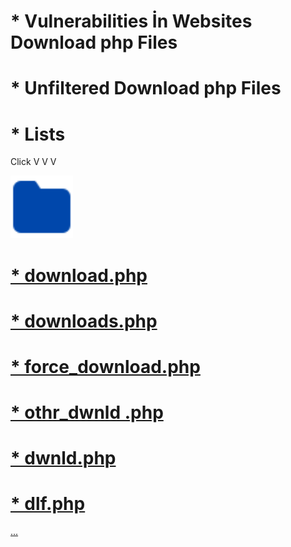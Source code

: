 # * Vulnerabilities İn Websites Download php Files 

# * Unfiltered Download php Files

# * Lists

Click
V V V


<a href="https://github.com/0x01369/Vulnerable-Download-php-Files/blob/main/dlf.php"><img class="icon" src="https://raw.githubusercontent.com/0x01369/Vulnerable-Download-php-Files/2b4044efa0e580d3fef8226c57b6abd901be8b2c/folder-fill.svg" class="shrinkToFit" width="100" height="100" >


# * download.php

# * downloads.php

# * force_download.php

# * othr_dwnld .php

# * dwnld.php

# * dlf.php

...
